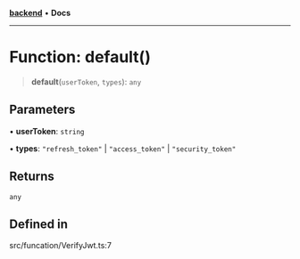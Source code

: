 [**backend**](../../../README.md) • **Docs**

***

# Function: default()

> **default**(`userToken`, `types`): `any`

## Parameters

• **userToken**: `string`

• **types**: `"refresh_token"` \| `"access_token"` \| `"security_token"`

## Returns

`any`

## Defined in

src/funcation/VerifyJwt.ts:7
